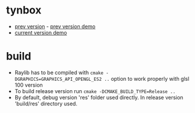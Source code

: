 # tynbox

- [prev version](https://github.com/tynrare/tynbox/tree/d240509) - [prev version demo](https://tynbox-d1.netlify.app/)
- [current version demo](https://tynbox.netlify.app/)

# build

- Raylib has to be compiled with `cmake -DGRAPHICS=GRAPHICS_API_OPENGL_ES2 ..` option to work properly with glsl 100 version
- To build release version run `cmake -DCMAKE_BUILD_TYPE=Release ..`
- By default, debug version 'res' folder used directly. In release version 'build/res' directory used.
